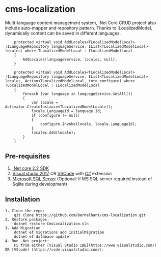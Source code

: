 # cms-localization
Multi-language content management system, .Net Core CRUD project also include auto-mapper and repository pattern. Thanks to ILocalizedModel, dynamically content can be saved in different languages.

        protected virtual void AddLocales<TLocalizedModelLocal>(ILanguageRepository languageService, IList<TLocalizedModelLocal> locales) where TLocalizedModelLocal : ILocalizedModelLocal
        {
            AddLocales(languageService, locales, null);
        }

        protected virtual void AddLocales<TLocalizedModelLocal>(ILanguageRepository languageService, IList<TLocalizedModelLocal> locales, Action<TLocalizedModelLocal, int> configure) where TLocalizedModelLocal : ILocalizedModelLocal
        {
            foreach (var language in languageService.GetAll())
            {
                var locale = Activator.CreateInstance<TLocalizedModelLocal>();
                locale.LanguageId = language.Id;
                if (configure != null)
                {
                    configure.Invoke(locale, locale.LanguageId);
                }
                locales.Add(locale);
            }
        }

## Pre-requisites

1. [.Net core 2.2 SDK](https://www.microsoft.com/net/core#windows)
2. [Visual studio 2017](https://www.visualstudio.com/) OR [VSCode](https://code.visualstudio.com/) with [C#](https://marketplace.visualstudio.com/items?itemName=ms-vscode.csharp) extension
3. [Microsoft SQL Server](https://www.microsoft.com/en-us/sql-server/sql-server-2017) (Optional: If MS SQL server required instead of Sqlite during development)

## Installation
```
1. Clone the repo:
    git clone https://github.com/bernalbant/cms-localization.git
2. Restore packages:
    dotnet restore CmsLocalization.sln
3. Add Migration
    dotnet ef migrations add InitialMigration
    dotnet ef database update
4. Run .Net project:
    F5 from either [Visual Studio IDE](https://www.visualstudio.com/) OR [VScode] (https://code.visualstudio.com/):
```

